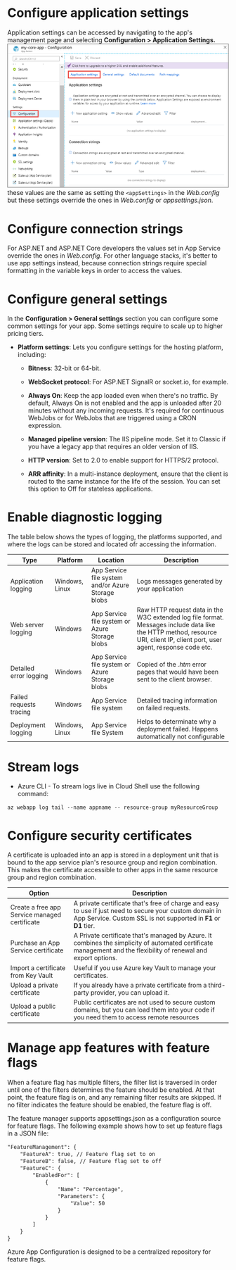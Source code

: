 # Configure application settings
Application settings can be accessed by navigating to the app's management page and selecting **Configuration > Application Settings.**
![example](Resources/configure-app-settings.png)\
these values are the same as setting the `<appSettings>` in the *Web.config* but these settings override the ones in *Web.config* or *appsettings.json*.
# Configure connection strings
For ASP.NET and ASP.NET Core developers the values set in App Service override the ones in *Web.config*. For other language stacks, it's better to use app settings instead, because connection strings require special formatting in the variable keys in order to access the values.
# Configure general settings
In the **Configuration > General settings** section you can configure some common settings for your app. Some settings require to scale up to higher pricing tiers.

 - **Platform settings**: Lets you configure settings for the hosting platform, including:

    - **Bitness**: 32-bit or 64-bit.

    - **WebSocket protocol**: For ASP.NET SignalR or socket.io, for example.

    - **Always On**: Keep the app loaded even when there's no traffic. By default, Always On is not enabled and the app is unloaded after 20 minutes without any incoming requests. It's required for continuous WebJobs or for WebJobs that are triggered using a CRON expression.

    - **Managed pipeline version**: The IIS pipeline mode. Set it to Classic if you have a legacy app that requires an older version of IIS.

    - **HTTP version**: Set to 2.0 to enable support for HTTPS/2 protocol.

    - **ARR affinity**: In a multi-instance deployment, ensure that the client is routed to the same instance for the life of the session. You can set this option to Off for stateless applications.
# Enable diagnostic logging
The table below shows the types of logging, the platforms supported, and where the logs can be stored and located ofr accessing the information.



| Type | Platform | Location | Description|
|------|----------|----------|------------|
| Application logging | Windows, Linux | App Service file system and/or Azure Storage blobs | Logs messages generated by your application |
| Web server logging | Windows | App Service file system or Azure Storage blobs | Raw HTTP request data in the W3C extended log file format. Messages include data like the HTTP method, resource URI, client IP, client port, user agent, response code etc. |
| Detailed error logging | Windows | App Service file system or Azure Storage blobs | Copied of the *.htm* error pages that would have been sent to the client browser. |
| Failed requests tracing | Windows | App Service file system | Detailed tracing information on failed requests. |
| Deployment logging | Windows, Linux | App Service file System | Helps to determinate why a deployment failed. Happens automatically not configurable |
# Stream logs
- Azure CLI - To stream logs live in Cloud Shell use the following command:
```
az webapp log tail --name appname -- resource-group myResourceGroup
```
# Configure security certificates
A certificate is uploaded into an app is stored in a deployment unit that is bound to the app service plan's resource group and region combination. This makes the certificate accessible to other apps in the same resource group and region combination.

| Option | Description |
|--------|-----------|
| Create a free app Service managed certificate | A private certificate that's free of charge and easy to use if just need to secure your custom domain in App Service. Custom SSL is not supported in **F1** or **D1** tier. |
| Purchase an App Service certificate | A Private certificate that's managed by Azure. It combines the simplicity of automated certificate management and the flexibility of renewal and export options. |
| Import a certificate from Key Vault | Useful if you use Azure key Vault to manage your certificates. |
| Upload a private certificate | If you already have a private certificate from a third-party provider, you can upload it. |
| Upload a public certificate | Public certificates are not used to secure custom domains, but you can load them into your code if you need them to access remote resources |
# Manage app features with feature flags
When a feature flag has multiple filters, the filter list is traversed in order until one of the filters determines the feature should be enabled. At that point, the feature flag is on, and any remaining filter results are skipped. If no filter indicates the feature should be enabled, the feature flag is off.

The feature manager supports appsettings.json as a configuration source for feature flags. The following example shows how to set up feature flags in a JSON file:
```
"FeatureManagement": {
    "FeatureA": true, // Feature flag set to on
    "FeatureB": false, // Feature flag set to off
    "FeatureC": {
        "EnabledFor": [
            {
                "Name": "Percentage",
                "Parameters": {
                    "Value": 50
                }
            }
        ]
    }
}
```

Azure App Configuration is designed to be a centralized repository for feature flags.
